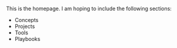 This is the homepage. I am hoping to include the following sections:

- Concepts
- Projects
- Tools
- Playbooks
